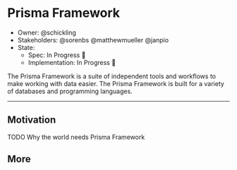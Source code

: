 # Prisma Framework

- Owner: @schickling
- Stakeholders: @sorenbs @matthewmueller @janpio
- State: 
  - Spec: In Progress 🚧
  - Implementation: In Progress 🚧

The Prisma Framework is a suite of independent tools and workflows to make working with data easier. The Prisma Framework is built for a variety of databases
and programming languages.

---

<!-- START doctoc -->
<!-- END doctoc -->

## Motivation

TODO Why the world needs Prisma Framework

## More
